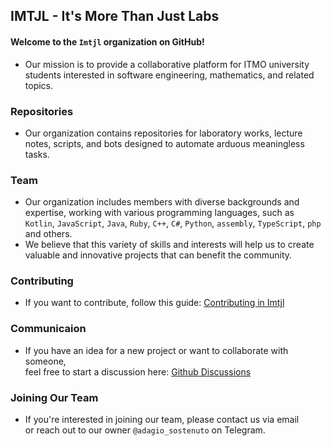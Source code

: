 ## IMTJL - It's More Than Just Labs

#### Welcome to the `Imtjl` organization on GitHub!  
- Our mission is to provide a collaborative platform for ITMO university students interested in software engineering, mathematics, and related topics.   

### Repositories
- Our organization contains repositories for laboratory works, lecture notes, scripts, and bots designed to automate arduous meaningless tasks.

### Team
- Our organization includes members with diverse backgrounds and expertise, working with various programming languages, such as `Kotlin`, `JavaScript`, `Java`, 
`Ruby`, `C++`, `C#`, `Python`, `assembly`, `TypeScript`, `php` and others.   
- We believe that this variety of skills and interests will help us to create valuable and innovative projects
that can benefit the community.

### Contributing
- If you want to contribute, follow this guide: [Contributing in Imtjl](https://github.com/Imtjl/.github/blob/main/CONTRIBUTING.md)

### Communicaion
- If you have an idea for a new project or want to collaborate with someone,   
feel free to start a discussion here: [Github Discussions](https://github.com/orgs/Imtjl/discussions)  

### Joining Our Team
- If you're interested in joining our team, please contact us via email  
or reach out to our owner `@adagio_sostenuto` on Telegram.
